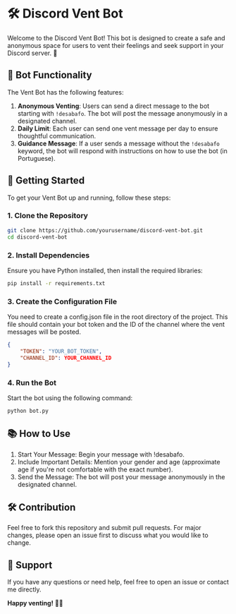 # 🛠️ Discord Vent Bot

Welcome to the Discord Vent Bot! This bot is designed to create a safe and anonymous space for users to vent their feelings and seek support in your Discord server. 🌈

## 🤖 Bot Functionality

The Vent Bot has the following features:

1. **Anonymous Venting**: Users can send a direct message to the bot starting with `!desabafo`. The bot will post the message anonymously in a designated channel.
2. **Daily Limit**: Each user can send one vent message per day to ensure thoughtful communication.
3. **Guidance Message**: If a user sends a message without the `!desabafo` keyword, the bot will respond with instructions on how to use the bot (in Portuguese).

## 🚀 Getting Started

To get your Vent Bot up and running, follow these steps:

### 1. Clone the Repository

```bash
git clone https://github.com/yourusername/discord-vent-bot.git
cd discord-vent-bot
```

### 2. Install Dependencies
Ensure you have Python installed, then install the required libraries:

```bash
pip install -r requirements.txt
```

### 3. Create the Configuration File
You need to create a config.json file in the root directory of the project. This file should contain your bot token and the ID of the channel where the vent messages will be posted.

```json
{
    "TOKEN": "YOUR_BOT_TOKEN",
    "CHANNEL_ID": YOUR_CHANNEL_ID
}
```

### 4. Run the Bot
Start the bot using the following command:

```bash
python bot.py
```

## 📚 How to Use
1. Start Your Message: Begin your message with !desabafo.
2. Include Important Details: Mention your gender and age (approximate age if you're not comfortable with the exact number).
3. Send the Message: The bot will post your message anonymously in the designated channel.

## 🛠️ Contribution
Feel free to fork this repository and submit pull requests. For major changes, please open an issue first to discuss what you would like to change.

## 📧 Support
If you have any questions or need help, feel free to open an issue or contact me directly.

**Happy venting!** 💬✨